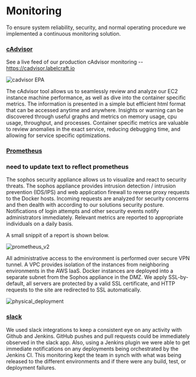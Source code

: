 # Monitoring

To ensure system reliability, security, and normal operating procedure we implemented a continuous monitoring solution. 

### [cAdvisor](https://github.com/google/cadvisor)

See a live feed of our production cAdvisor monitoring -- https://cadvisor.labelcraft.io

![cadvisor EPA](https://cloud.githubusercontent.com/assets/16209237/11935505/2d603a3c-a7d6-11e5-9ce9-dfa30b15107b.png)

The cAdvisor tool allows us to seamlessly review and analyze our EC2 instance machine performance, as well as dive into the container specific metrics. The information is presented in a simple but efficient html format that can be accessed anytime and anywhere. Insights or warning can be discovered through useful graphs and metrics on memory usage, cpu usage, throughput, and processes. Container specific metrics are valuable to review anomalies in the exact service, reducing debugging time, and allowing for service specific optimizations. 

### [Prometheus](http://prometheus.io/)

### need to update text to reflect prometheus ###

The sophos security appliance allows us to visualize and react to security threats.  The sophos appliance provides intrusion detection / intrusion prevention (IDS/IPS) and web application firewall to reverse proxy requests to the Docker hosts.  Incoming requests are analyzed for security concerns and then dealth with according to our solutions security posture.  Notifications of login attempts and other security events notify administrators immediately.  Relevant metrics are reported to appropriate individuals on a daily basis.

A small snippit of a report is shown below.

![prometheus_v2](https://cloud.githubusercontent.com/assets/16209237/11935668/1a9ed632-a7d7-11e5-96ab-56412accf422.png)

All administrative access to the environment is performed over secure VPN tunnel.  A VPC provides isolation of the instances from neighboring environments in the AWS IaaS.  Docker instances are deployed into a separate subnet from the Sophos appliance in the DMZ.  We apply SSL-by-default, all servers are protected by a valid SSL certificate, and HTTP requests to the site are redirected to SSL automatically.

![physical_deployment](https://cloud.githubusercontent.com/assets/16209237/11934954/06fd3b68-a7d3-11e5-8dbe-1b568917e655.png)

### [slack](https://slack.com/)

We used slack integrations to keep a consistent eye on any activity with Github and Jenkins. GitHub pushes and pull requests could be immediately observed in the slack app. Also, using a Jenkins plugin we were able to get immediate notifications on any deployments being orchestrated by the Jenkins CI. This monitoring kept the team in synch with what was being released to the different environments and if there were any build, test, or deployment failures. 
